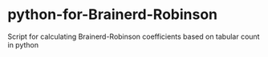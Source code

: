 # python-for-Brainerd-Robinson
Script for calculating Brainerd-Robinson coefficients based on tabular count in python
